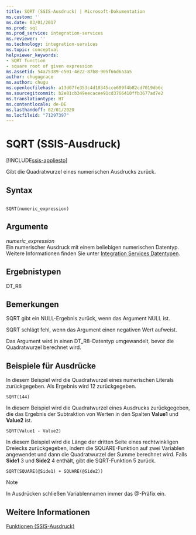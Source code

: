 ```yaml
---
title: SQRT (SSIS-Ausdruck) | Microsoft-Dokumentation
ms.custom: ''
ms.date: 03/01/2017
ms.prod: sql
ms.prod_service: integration-services
ms.reviewer: ''
ms.technology: integration-services
ms.topic: conceptual
helpviewer_keywords:
- SQRT function
- square root of given expression
ms.assetid: 54a75389-c501-4e22-87b8-905f66d6a3a5
author: chugugrace
ms.author: chugu
ms.openlocfilehash: a13d07fe353c4d10345cce609f4b82cd7019db6c
ms.sourcegitcommit: b2e81cb349eecacee91cd3766410ffb3677ad7e2
ms.translationtype: HT
ms.contentlocale: de-DE
ms.lasthandoff: 02/01/2020
ms.locfileid: "71297397"
---
```

# <a name="sqrt-ssis-expression"></a>SQRT (SSIS-Ausdruck)

[!INCLUDE[ssis-appliesto](../../includes/ssis-appliesto-ssvrpluslinux-asdb-asdw-xxx.md)]


  Gibt die Quadratwurzel eines numerischen Ausdrucks zurück.  
  
## <a name="syntax"></a>Syntax  
  
```  
  
SQRT(numeric_expression)  
```  
  
## <a name="arguments"></a>Argumente  
 *numeric_expression*  
 Ein numerischer Ausdruck mit einem beliebigen numerischen Datentyp. Weitere Informationen finden Sie unter [Integration Services Datentypen](../../integration-services/data-flow/integration-services-data-types.md).  
  
## <a name="result-types"></a>Ergebnistypen  
 DT_R8  
  
## <a name="remarks"></a>Bemerkungen  
 SQRT gibt ein NULL-Ergebnis zurück, wenn das Argument NULL ist.  
  
 SQRT schlägt fehl, wenn das Argument einen negativen Wert aufweist.  
  
 Das Argument wird in einen DT_R8-Datentyp umgewandelt, bevor die Quadratwurzel berechnet wird.  
  
## <a name="expression-examples"></a>Beispiele für Ausdrücke  
 In diesem Beispiel wird die Quadratwurzel eines numerischen Literals zurückgegeben. Als Ergebnis wird 12 zurückgegeben.  
  
```  
SQRT(144)  
```  
  
 In diesem Beispiel wird die Quadratwurzel eines Ausdrucks zurückgegeben, die das Ergebnis der Subtraktion von Werten in den Spalten **Value1** und **Value2** ist.  
  
```  
SQRT(Value1 - Value2)  
```  
  
 In diesem Beispiel wird die Länge der dritten Seite eines rechtwinkligen Dreiecks zurückgegeben, indem die SQUARE-Funktion auf zwei Variablen angewendet und dann die Quadratwurzel der Summe berechnet wird. Falls **Side1** 3 und **Side2** 4 enthält, gibt die SQRT-Funktion 5 zurück.  
  
```  
SQRT(SQUARE(@Side1) + SQUARE(@Side2))  
```  
  
> [!NOTE]  
>  In Ausdrücken schließen Variablennamen immer das \@-Präfix ein.  
  
## <a name="see-also"></a>Weitere Informationen  
 [Funktionen &#40;SSIS-Ausdruck&#41;](../../integration-services/expressions/functions-ssis-expression.md)  
  
  
